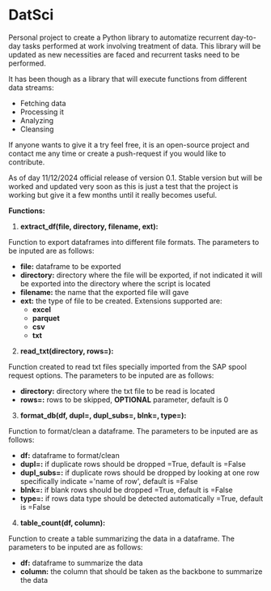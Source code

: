 # DatSci

Personal project to create a Python library to automatize recurrent day-to-day tasks performed at work involving treatment of data. This library will be updated as new necessities are faced and recurrent tasks need to be performed. 

It has been though as a library that will execute functions from different data streams:
* Fetching data
* Processing it
* Analyzing
* Cleansing

If anyone wants to give it a try feel free, it is an open-source project and contact me any time or create a push-request if you would like to contribute.

As of day 11/12/2024 official release of version 0.1. Stable version but will be worked and updated very soon as this is just a test that the project is working but give it a few months until it really becomes useful.


**Functions:**

1. **extract_df(file, directory, filename, ext):**

Function to export dataframes into different file formats. The parameters to be inputed are as follows:

* **file:** dataframe to be exported
* **directory:** directory where the file will be exported, if not indicated it will be exported into the directory where the script is located
* **filename:** the name that the exported file will gave
* **ext:** the type of file to be created. Extensions supported are:
    * **excel**
    * **parquet**
    * **csv**
    * **txt**

2. **read_txt(directory, rows=):**

Function created to read txt files specially imported from the SAP spool request options. The parameters to be inputed are as follows:

* **directory:** directory where the txt file to be read is located
* **rows=:** rows to be skipped, **OPTIONAL** parameter, default is 0

3. **format_db(df, dupl=, dupl_subs=, blnk=, type=):**

Function to format/clean a dataframe. The parameters to be inputed are as follows:

* **df:** dataframe to format/clean
* **dupl=:** if duplicate rows should be dropped =True, default is =False
* **dupl_subs=:** if duplicate rows should be dropped by looking at one row specifically indicate ='name of row', default is =False
* **blnk=:** if blank rows should be dropped =True, default is =False
* **type=:** if rows data type should be detected automatically =True, default is =False

4. **table_count(df, column):**

Function to create a table summarizing the data in a dataframe. The parameters to be inputed are as follows:

* **df:** dataframe to summarize the data
* **column:** the column that should be taken as the backbone to summarize the data